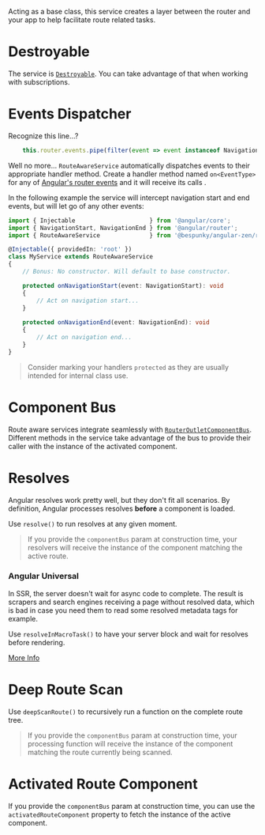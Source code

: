 Acting as a base class, this service creates a layer between the router and your app to help facilitate route related tasks.

# Destroyable
The service is [`Destroyable`](/Modules/CoreModule/Destroyable-\(abstract\)). You can take advantage of that when working with subscriptions.

# Events Dispatcher
Recognize this line...?
```typescript
    this.router.events.pipe(filter(event => event instanceof NavigationStart)).subscribe(this.onNavigationStart.bind(this));
```

Well no more... `RouteAwareService` automatically dispatches events to their appropriate handler method.
Create a handler method named `on<EventType>` for any of [Angular's router events](https://angular.io/guide/router#router-events) and it will receive its calls .

In the following example the service will intercept navigation start and end events, but will let go of any other events:

```typescript
import { Injectable                     } from '@angular/core';
import { NavigationStart, NavigationEnd } from '@angular/router';
import { RouteAwareService              } from '@bespunky/angular-zen/router-x';

@Injectable({ providedIn: 'root' })
class MyService extends RouteAwareService
{
    // Bonus: No constructor. Will default to base constructor.

    protected onNavigationStart(event: NavigationStart): void
    {
        // Act on navigation start...
    }
    
    protected onNavigationEnd(event: NavigationEnd): void
    {
        // Act on navigation end...
    }
}
```

> Consider marking your handlers `protected` as they are usually intended for internal class use.

# Component Bus
Route aware services integrate seamlessly with [`RouterOutletComponentBus`](/Modules/RouterXModule/RouterOutletComponentBus). Different methods in the service take advantage of the bus to provide their caller with the instance of the activated component.

# Resolves
Angular resolves work pretty well, but they don't fit all scenarios. By definition, Angular processes resolves **before** a component is loaded.

Use `resolve()` to run resolves at any given moment.

> If you provide the `componentBus` param at construction time, your resolvers will receive the instance of the component matching the active route.

### Angular Universal
In SSR, the server doesn't wait for async code to complete. The result is scrapers and search engines receiving a page without resolved data, which is bad in case you need them to read some resolved metadata tags for example.

Use `resolveInMacroTask()` to have your server block and wait for resolves before rendering.

[More Info](https://dev.azure.com/BeSpunky/Libraries/_git/angular-zen?path=%2Fprojects%2Fbespunky%2Fangular-zen%2Frouter-x%2Fservices%2Froute-aware.service.ts&version=GBmaster&line=119&lineEnd=140&lineStartColumn=1&lineEndColumn=1&lineStyle=plain&_a=contents)

# Deep Route Scan
Use `deepScanRoute()` to recursively run a function on the complete route tree.

> If you provide the `componentBus` param at construction time, your processing function will receive the instance of the component matching the route currently being scanned.

# Activated Route Component
If you provide the `componentBus` param at construction time, you can use the `activatedRouteComponent` property to fetch the instance of the active component.